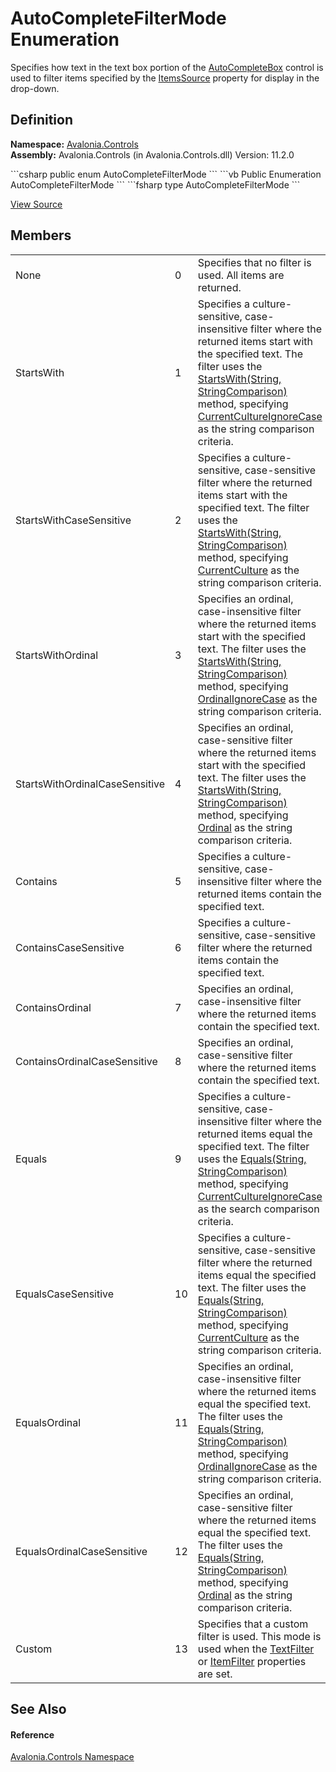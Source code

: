 # AutoCompleteFilterMode Enumeration


Specifies how text in the text box portion of the <a href="T_Avalonia_Controls_AutoCompleteBox">AutoCompleteBox</a> control is used to filter items specified by the <a href="P_Avalonia_Controls_AutoCompleteBox_ItemsSource">ItemsSource</a> property for display in the drop-down.



## Definition
**Namespace:** <a href="N_Avalonia_Controls">Avalonia.Controls</a>  
**Assembly:** Avalonia.Controls (in Avalonia.Controls.dll) Version: 11.2.0

<Tabs groupId="api-code-preview">
<TabItem value="csharp" label="C#">
```csharp
public enum AutoCompleteFilterMode
```
</TabItem>
<TabItem value="vb" label="VB">
```vb
Public Enumeration AutoCompleteFilterMode
```
</TabItem>
<TabItem value="fsharp" label="F#">
```fsharp
type AutoCompleteFilterMode
```
</TabItem>
</Tabs>



<a href="https://github.com/AvaloniaUI/Avalonia/tree/master/src/Avalonia.Controls/AutoCompleteBox/AutoCompleteFilterMode.cs" title="View the source code">View Source</a>



## Members
<table>
<tr>
<td>None</td>
<td>0</td>
<td>Specifies that no filter is used. All items are returned.</td>
</tr>
<tr>
<td>StartsWith</td>
<td>1</td>
<td>Specifies a culture-sensitive, case-insensitive filter where the returned items start with the specified text. The filter uses the <a href="https://learn.microsoft.com/dotnet/api/system.string.startswith#system-string-startswith(system-string-system-stringcomparison)" target="_blank" rel="noopener noreferrer">StartsWith(String, StringComparison)</a> method, specifying <a href="https://learn.microsoft.com/dotnet/api/system.stringcomparer.currentcultureignorecase" target="_blank" rel="noopener noreferrer">CurrentCultureIgnoreCase</a> as the string comparison criteria.</td>
</tr>
<tr>
<td>StartsWithCaseSensitive</td>
<td>2</td>
<td>Specifies a culture-sensitive, case-sensitive filter where the returned items start with the specified text. The filter uses the <a href="https://learn.microsoft.com/dotnet/api/system.string.startswith#system-string-startswith(system-string-system-stringcomparison)" target="_blank" rel="noopener noreferrer">StartsWith(String, StringComparison)</a> method, specifying <a href="https://learn.microsoft.com/dotnet/api/system.stringcomparer.currentculture" target="_blank" rel="noopener noreferrer">CurrentCulture</a> as the string comparison criteria.</td>
</tr>
<tr>
<td>StartsWithOrdinal</td>
<td>3</td>
<td>Specifies an ordinal, case-insensitive filter where the returned items start with the specified text. The filter uses the <a href="https://learn.microsoft.com/dotnet/api/system.string.startswith#system-string-startswith(system-string-system-stringcomparison)" target="_blank" rel="noopener noreferrer">StartsWith(String, StringComparison)</a> method, specifying <a href="https://learn.microsoft.com/dotnet/api/system.stringcomparer.ordinalignorecase" target="_blank" rel="noopener noreferrer">OrdinalIgnoreCase</a> as the string comparison criteria.</td>
</tr>
<tr>
<td>StartsWithOrdinalCaseSensitive</td>
<td>4</td>
<td>Specifies an ordinal, case-sensitive filter where the returned items start with the specified text. The filter uses the <a href="https://learn.microsoft.com/dotnet/api/system.string.startswith#system-string-startswith(system-string-system-stringcomparison)" target="_blank" rel="noopener noreferrer">StartsWith(String, StringComparison)</a> method, specifying <a href="https://learn.microsoft.com/dotnet/api/system.stringcomparer.ordinal" target="_blank" rel="noopener noreferrer">Ordinal</a> as the string comparison criteria.</td>
</tr>
<tr>
<td>Contains</td>
<td>5</td>
<td>Specifies a culture-sensitive, case-insensitive filter where the returned items contain the specified text.</td>
</tr>
<tr>
<td>ContainsCaseSensitive</td>
<td>6</td>
<td>Specifies a culture-sensitive, case-sensitive filter where the returned items contain the specified text.</td>
</tr>
<tr>
<td>ContainsOrdinal</td>
<td>7</td>
<td>Specifies an ordinal, case-insensitive filter where the returned items contain the specified text.</td>
</tr>
<tr>
<td>ContainsOrdinalCaseSensitive</td>
<td>8</td>
<td>Specifies an ordinal, case-sensitive filter where the returned items contain the specified text.</td>
</tr>
<tr>
<td>Equals</td>
<td>9</td>
<td>Specifies a culture-sensitive, case-insensitive filter where the returned items equal the specified text. The filter uses the <a href="https://learn.microsoft.com/dotnet/api/system.string.equals#system-string-equals(system-string-system-stringcomparison)" target="_blank" rel="noopener noreferrer">Equals(String, StringComparison)</a> method, specifying <a href="https://learn.microsoft.com/dotnet/api/system.stringcomparer.currentcultureignorecase" target="_blank" rel="noopener noreferrer">CurrentCultureIgnoreCase</a> as the search comparison criteria.</td>
</tr>
<tr>
<td>EqualsCaseSensitive</td>
<td>10</td>
<td>Specifies a culture-sensitive, case-sensitive filter where the returned items equal the specified text. The filter uses the <a href="https://learn.microsoft.com/dotnet/api/system.string.equals#system-string-equals(system-string-system-stringcomparison)" target="_blank" rel="noopener noreferrer">Equals(String, StringComparison)</a> method, specifying <a href="https://learn.microsoft.com/dotnet/api/system.stringcomparer.currentculture" target="_blank" rel="noopener noreferrer">CurrentCulture</a> as the string comparison criteria.</td>
</tr>
<tr>
<td>EqualsOrdinal</td>
<td>11</td>
<td>Specifies an ordinal, case-insensitive filter where the returned items equal the specified text. The filter uses the <a href="https://learn.microsoft.com/dotnet/api/system.string.equals#system-string-equals(system-string-system-stringcomparison)" target="_blank" rel="noopener noreferrer">Equals(String, StringComparison)</a> method, specifying <a href="https://learn.microsoft.com/dotnet/api/system.stringcomparer.ordinalignorecase" target="_blank" rel="noopener noreferrer">OrdinalIgnoreCase</a> as the string comparison criteria.</td>
</tr>
<tr>
<td>EqualsOrdinalCaseSensitive</td>
<td>12</td>
<td>Specifies an ordinal, case-sensitive filter where the returned items equal the specified text. The filter uses the <a href="https://learn.microsoft.com/dotnet/api/system.string.equals#system-string-equals(system-string-system-stringcomparison)" target="_blank" rel="noopener noreferrer">Equals(String, StringComparison)</a> method, specifying <a href="https://learn.microsoft.com/dotnet/api/system.stringcomparer.ordinal" target="_blank" rel="noopener noreferrer">Ordinal</a> as the string comparison criteria.</td>
</tr>
<tr>
<td>Custom</td>
<td>13</td>
<td>Specifies that a custom filter is used. This mode is used when the <a href="P_Avalonia_Controls_AutoCompleteBox_TextFilter">TextFilter</a> or <a href="P_Avalonia_Controls_AutoCompleteBox_ItemFilter">ItemFilter</a> properties are set.</td>
</tr>
</table>

## See Also


#### Reference
<a href="N_Avalonia_Controls">Avalonia.Controls Namespace</a>  

